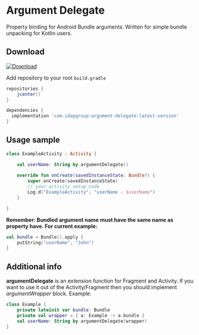 Argument Delegate
============

Property binding for Android Bundle arguments. Written for simple bundle unpacking for Kotlin users.

Download
--------

[ ![Download](https://api.bintray.com/packages/idapgroup/kotlin/argument-delegate/images/download.svg?version=1.0.2) ](https://bintray.com/idapgroup/kotlin/argument-delegate/1.0.2/link)

Add repository to your root `build.gradle`

```groovy
repositories {
    jcenter()
}
```


```groovy
dependencies {
  implementation 'com.idapgroup:argument-delegate:latest-version'
}
```


Usage sample
-------------

```kotlin
class ExampleActivity : Activity {

    val userName: String by argumentDelegate()
    
    override fun onCreate(savedInstanceState: Bundle?) {
        super.onCreate(savedInstanceState)
        // your activity setup code
        Log.d("ExampleActivity", "userName - $userName")
    }

}
```

__Remember: Bundled argument name must have the same name as property have. For current example:__

```kotlin
val bundle = Bundle().apply {
    putString("userName", "John")
}
```

Additional info
-------------

__argumentDelegate__ is an extension function for Fragment and Activity. If you want to use it 
out of the Activity/Fragment then you should implement _argumentWrapper_ block. 
Example:

```kotlin
class Example {
    private lateinit var bundle: Bundle
    private val wrapper = { a: Example -> a.bundle }
    val userName: String by argumentDelegate(wrapper)
}
```
